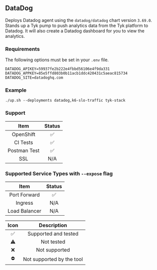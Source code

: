 ## DataDog
Deploys Datadog agent using the `datadog/datadog` chart version `3.69.0`.
Stands up a Tyk pump to push analytics data from the Tyk platform to Datadog.
It will also create a Datadog dashboard for you to view the analytics.

### Requirements
The following options must be set in your `.env` file.
```
DATADOG_APIKEY=59937fe2b222e4fbbd56106e4f9da331
DATADOG_APPKEY=85e5ffd803b0b11acb1ddc420431c5aeac815734
DATADOG_SITE=datadoghq.com
```

### Example
```
./up.sh --deployments datadog,k6-slo-traffic tyk-stack
```

### Support
|     Item     |       Status       |
|:------------:|:------------------:|
|  OpenShift   | :white_check_mark: |
|   CI Tests   | :white_check_mark: |
| Postman Test | :white_check_mark: |
|     SSL      |        N/A         |

### Supported Service Types with `--expose` flag
|     Item      |       Status       |
|:-------------:|:------------------:|
| Port Forward  | :white_check_mark: |
|    Ingress    |        N/A         |
| Load Balancer |        N/A         |

|        Icon        |        Description        |
|:------------------:|:-------------------------:|
| :white_check_mark: |   Supported and tested    |
|     :warning:      |        Not tested         |
|        :x:         |       Not supported       |
|     :no_entry:     | Not supported by the tool |

